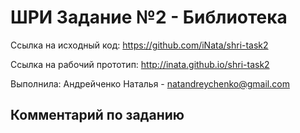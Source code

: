 ШРИ Задание №2 - Библиотека
=======================================

Ссылка на исходный код: https://github.com/iNata/shri-task2

Ссылка на рабочий прототип: http://inata.github.io/shri-task2

Выполнила: Андрейченко Наталья - natandreychenko@gmail.com


Комментарий по заданию
-----------------------
